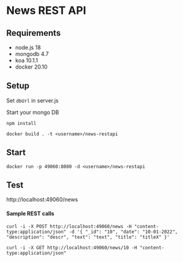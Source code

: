 # News REST API
## Requirements

* node.js 18
* mongodb 4.7
* koa 10.1.1
* docker 20.10

## Setup
Set `dbUrl` in server.js

Start your mongo DB
```
npm install
```
```
docker build . -t <username>/news-restapi
```

## Start
```
docker run -p 49060:8080 -d <username>/news-restapi
```

## Test

http://localhost:49060/news

#### Sample REST calls
```
curl -i -X POST http://localhost:49060/news -H "content-type:application/json" -d '{ "_id": "10", "date": "10-01-2022", "description": "descr", "text": "text", "title": "titleX" }'
```

```
curl -i -X GET http://localhost:49060/news/10 -H "content-type:application/json"
```


